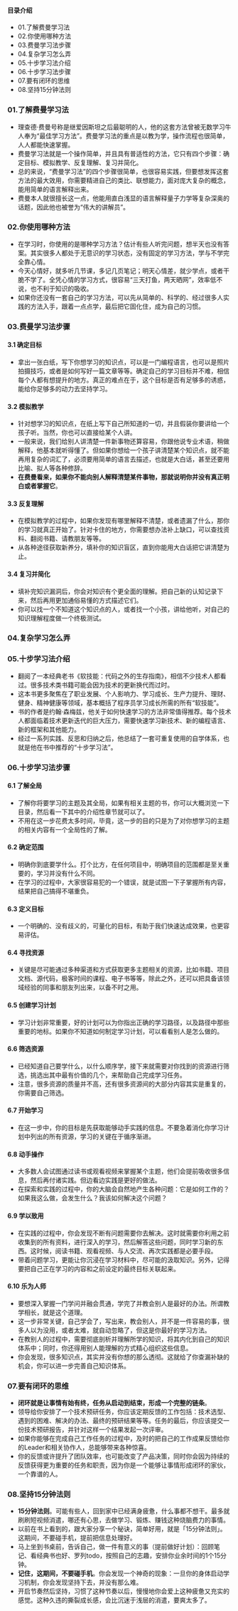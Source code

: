 #### 目录介绍
- 01.了解费曼学习法
- 02.你使用哪种方法
- 03.费曼学习法步骤
- 04.复杂学习怎么弄
- 05.十步学习法介绍
- 06.十步学习法步骤
- 07.要有闭环的思维
- 08.坚持15分钟法则



### 01.了解费曼学习法
- 理查德·费曼号称是继爱因斯坦之后最聪明的人，他的这套方法曾被无数学习牛人奉为“最佳学习方法”。费曼学习法的重点是以教为学，操作流程也很简单，人人都能快速掌握。
- 费曼学习法就是一个操作简单，并且具有普适性的方法，它只有四个步骤：确定目标、模拟教学、反复理解、复习并简化。
- 总的来说，“费曼学习法”的四个步骤很简单，也很容易实践，但要想发挥这套方法的最大效用，你需要精进自己的类比、联想能力，面对庞大复杂的概念，能用简单的语言解释出来。
- 费曼本人就很擅长这一点，他能用直白浅显的语言解释量子力学等复杂深奥的话题，因此他也被誉为“伟大的讲解员”。



### 02.你使用哪种方法
- 在学习时，你使用的是哪种学习方法？估计有些人听完问题，想半天也没有答案。其实很多人都处于无意识的学习状态，没有固定的学习方法，学与不学完全靠心情。
- 今天心情好，就多听几节课，多记几页笔记；明天心情差，就少学点，或者干脆不学了。全凭心情的学习方式，很容易“三天打鱼，两天晒网”，效率低不说，也不利于知识的吸收。
- 如果你还没有一套自己的学习方法，可以先从简单的、科学的、经过很多人实践的方法入手，跟着一点点学，最后把它固化住，成为自己的习惯。



### 03.费曼学习法步骤
#### 3.1 确定目标
- 拿出一张白纸，写下你想学习的知识点，可以是一门编程语言，也可以是照片拍摄技巧，或者是如何写好一篇文章等等。确定自己的学习目标并不难，相信每个人都有想提升的地方。真正的难点在于，这个目标是否有足够多的诱惑，能给你足够多的动力去坚持学习。


#### 3.2 模拟教学
- 针对想学习的知识点，在纸上写下自己所知道的一切，并且假装你要讲给一个孩子听。当然，你也可以直接给某个人讲。
- 一般来说，我们给别人讲清楚一件新事物还算容易，你跟他说专业术语，稍做解释，他基本就听得懂了。但如果你想给一个孩子讲清楚某个知识点，就不能再用复杂的词汇了，必须要用简单的语言去描述，也就是大白话，甚至还要用比喻、拟人等各种修辞。
- **在费曼看来，如果你不能向别人解释清楚某件事物，那就说明你并没有真正明白或者掌握它**。


#### 3.3 反复理解
- 在模拟教学的过程中，如果你发现有哪里解释不清楚，或者遗漏了什么，那你的学习就真正开始了。针对卡住的地方，你需要想办法补上缺口，可以查找资料、翻阅书籍、请教朋友等等。
- 从各种途径获取新养分，填补你的知识盲区，直到你能用大白话把它讲清楚为止。


#### 3.4 复习并简化
- 填补完知识漏洞后，你会对知识有个更全面的理解。把自己新的认知记录下来，然后再用更加通俗易懂的方式描述它们。
- 你可以找一个不知道这个知识点的人，或者找一个小孩，讲给他听，对自己的知识理解程度做一个终极测试。



### 04.复杂学习怎么弄



### 05.十步学习法介绍
- 翻阅了一本经典老书《软技能：代码之外的生存指南》，相信不少技术人都看过。很多技术类书籍可能会因为技术的更新换代而过时。
- 这本书更多聚焦在了职业发展、个人影响力、学习成长、生产力提升、理财、健身、精神健康等领域，基本概括了程序员学习成长所需的所有“软技能”。
- 书的作者是约翰·森梅兹，他关于如何快速学习的方法非常值得推荐。每个技术人都面临着技术更新迭代的巨大压力，需要快速学习新技术、新的编程语言、新的框架和其他能力。
- 经过一系列实践、反思和归纳之后，他总结了一套可重复使用的自学体系，也就是他在书中推荐的“十步学习法”。



### 06.十步学习法步骤
#### 6.1 了解全局
- 了解你将要学习的主题及其全局，如果有相关主题的书，你可以大概浏览一下目录，然后看一下其中的介绍性章节就可以了。
- 不用在这一步花费太多时间，毕竟，这一步的目的只是为了对你想学习的主题的相关内容有一个全局性的了解。


#### 6.2 确定范围
- 明确你到底要学什么。打个比方，在任何项目中，明确项目的范围都是至关重要的，学习并没有什么不同。
- 在学习的过程中，大家很容易犯的一个错误，就是试图一下子掌握所有内容，结果把自己搞得不堪重负。


#### 6.3 定义目标
- 一个明确的、没有歧义的，可量化的目标，有助于我们快速达成效果，也更容易评估。


#### 6.4 寻找资源
- 关键是尽可能通过多种渠道和方式获取更多主题相关的资源，比如书籍、项目文档、源代码，极客时间的课程、电子书等等，除此之外，还可以把具备该领域经验的同事和朋友列出来，以备不时之用。


#### 6.5 创建学习计划
- 学习计划非常重要，好的计划可以为你指出正确的学习路径，以及路径中那些重要的地标。如果你不知道如何制定学习计划，可以看看别人是怎么做的。


#### 6.6 筛选资源
- 已经知道自己要学什么，以什么顺序学，接下来就需要对你找到的资源进行筛选，挑选出其中最有价值的几个，来帮助自己完成学习任务。
- 注意，很多资源的质量并不高，还有很多资源间的大部分内容其实是重复的，你需要自己筛选。


#### 6.7 开始学习
- 在这一步中，你的目标是先获取能够动手实践的信息。不要急着消化你学习计划中列出的所有资源，学习的关键在于循序渐进。


#### 6.8 动手操作
- 大多数人会试图通过读书或观看视频来掌握某个主题，他们会提前吸收很多信息，然后再付诸实践。但边看边实践是更好的做法。
- 在探索和实践的过程中，你的大脑会自然地产生各种问题：它是如何工作的？如果我这么做，会发生什么？我该如何解决这个问题？


#### 6.9 学以致用
- 在实践的过程中，你会发现不断有问题需要你去解决。这时就需要你利用之前收集到的所有资料，进行深入的学习，然后解答这些问题，同时学习新的东西。这时候，阅读书籍、观看视频、与人交流、再次实践都是必要手段。
- 带着问题学习，更能让你沉浸在学习材料中，尽可能的汲取知识。另外，记得要把自己正在学习的内容和之前设定的最终目标关联起来。


#### 6.10 乐为人师
- 要想深入掌握一门学问并融会贯通，学完了并教会别人是最好的办法。所谓教学相长，就是这个道理。
- 这一步非常关键，自己学会了，写出来，教会别人，并不是一件容易的事，很多人以为没用，或者太难，就自动忽略了，但这是你最好的学习方法。
- 在教别人的过程中，需要彻底剖析并理解所学的知识，将其内化到自己的知识体系中；同时，你还得用别人能理解的方式精心组织这些信息。
- 你会发现，很多知识点，其实并没有你想的那么透彻。这就给了你查漏补缺的机会，你可以进一步完善自己知识体系。



### 07.要有闭环的思维
- **闭环就是让事情有始有终，任务从启动到结束，形成一个完整的链条**。
- 领导给你安排了一个技术预研任务，你应该定期反馈的工作包括：技术选型、遇到的困难、解决的办法、最终的预研结果等等。任务的最后，你应该提交一份技术预研报告，并针对这样一个结果发起一次评审。
- 如果你能够在完成自己工作任务的过程中，及时的把自己的工作成果反馈给你的Leader和相关协作人，总能够带来各种惊喜。
- 你的反馈或许提升了团队效率，也可能改变了产品决策，同时你会因为持续的反馈获得更为重要的任务和职责，因为你是一个能够让事情形成闭环的家伙，一个靠谱的人。



### 08.坚持15分钟法则
- **15分钟法则**。可能有些人，回到家中已经满身疲惫，什么事都不想干。最多就刷刷短视频消遣，哪还有心思，去做学习、锻炼、赚钱这种烧脑费力的事情。
- 以前在书上看到的，跟大家分享一个秘诀，简单好用，就是「15分钟法则」。这期间，不要碰手机，提前把信息处理好。
- 马上坐到书桌前，告诉自己，做一件有意义的事（提前做好计划）：回顾笔记、看经典书也好、罗列todo，按照自己的志趣，安排你业余时间的1个15分钟。
- **记住，这期间，不要碰手机**。你会发现一个神奇的现象：一旦你的身体启动学习机制，你会发现坚持下去，并没有那么难。
- 开启节奏然后坚持，习惯了这种节奏以后，慢慢地你会爱上这种疲惫又充实的感觉。这种久违的撕裂成长感，会比沉迷于浅层的消遣，要爽太多了。




